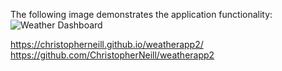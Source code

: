 The following image demonstrates the application functionality:
![Weather Dashboard](https://user-images.githubusercontent.com/58280924/73516473-1b5abc80-43be-11ea-937d-d44efcfead02.jpeg)

https://christopherneill.github.io/weatherapp2/
https://github.com/ChristopherNeill/weatherapp2
